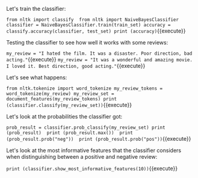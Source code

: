 Let's train the classifier:

`from nltk import classify 
from nltk import NaiveBayesClassifier
classifier = NaiveBayesClassifier.train(train_set)
accuracy = classify.accuracy(classifier, test_set)
print (accuracy)`{{execute}}

Testing the classifier to see how well it works with some reviews:

`my_review = "I hated the film. It was a disaster. Poor direction, bad acting."`{{execute}}
`my_review = "It was a wonderful and amazing movie. I loved it. Best direction, good acting."`{{execute}}

Let's see what happens:

`from nltk.tokenize import word_tokenize
my_review_tokens = word_tokenize(my_review)
my_review_set = document_features(my_review_tokens)
print (classifier.classify(my_review_set))`{{execute}}

Let's look at the probabilities the classifier got:

`prob_result = classifier.prob_classify(my_review_set)
print (prob_result) 
print (prob_result.max()) 
print (prob_result.prob("neg")) 
print (prob_result.prob("pos"))`{{execute}}

Let's look at the most informative features that the classifier considers when distinguishing 
between a positive and negative review:

`print (classifier.show_most_informative_features(10))`{{execute}}
